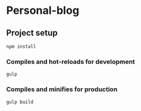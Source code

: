 # Personal-blog

## Project setup
```
npm install
```

### Compiles and hot-reloads for development
```
gulp
```

### Compiles and minifies for production
```
gulp build
```
